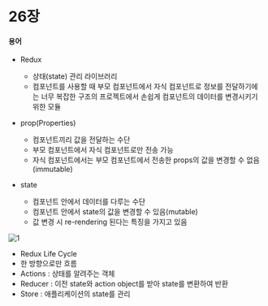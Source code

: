 # 26장
#### 용어
- Redux 
    - 상태(state) 관리 라이브러리  
    - 컴포넌트를 사용할 때 부모 컴포넌트에서 자식 컴포넌트로 정보를 전달하기에는 너무 복잡한 구조의 프로젝트에서 손쉽게 컴포넌트의 데이터를 변경시키기 위한 모듈 

- prop(Properties)
   - 컴포넌트끼리 값을 전달하는 수단
   - 부모 컴포넌트에서 자식 컴포넌트로만 전송 가능
   - 자식 컴포넌트에서는 부모 컴포넌트에서 전송한 props의 값을 변경할 수 없음(immutable)
  
- state 
    - 컴포넌트 안에서 데이터를 다루는 수단
    - 컴포넌트 안에서 state의 값을 변경할 수 있음(mutable)
    - 값 변경 시 re-rendering 된다는 특징을 가지고 있음

![1](./images/26-1.jpg)
- Redux Life Cycle 
- 한 방향으로만 흐름
- Actions : 상태를 알려주는 객체
- Reducer : 이전 state와 action object를 받아 state를 변환하여 반환 
- Store : 애플리케이션의 state를 관리 